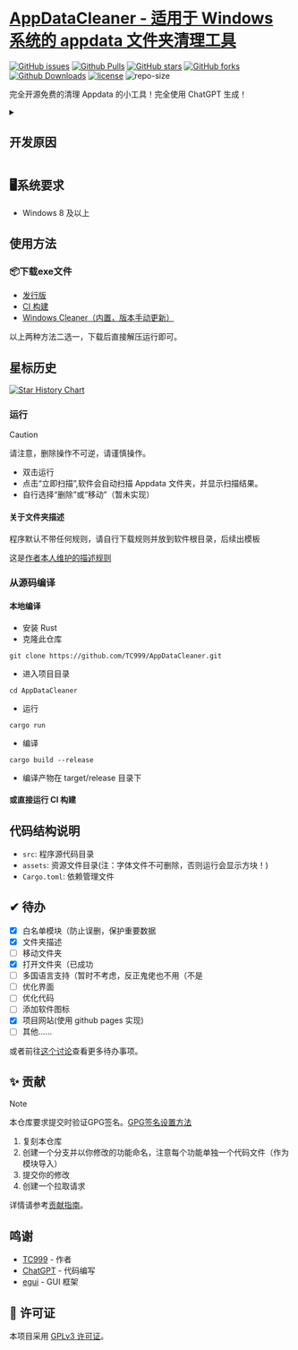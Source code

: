 # [AppDataCleaner - 适用于 Windows 系统的 appdata 文件夹清理工具][repo-url]

 [![GitHub issues][issues-image]][issues-url]
 [![Github Pulls][pulls-image]][pulls-url]
 [![GitHub stars][stars-image]][stars-url]
 [![GitHub forks][forks-image]][forks-url]
 [![Github Downloads][download-image]][download-url]
 [![license][license-image]][license-url]
 ![repo-size][repo-size-image]
 <!--[![hits][hits-image]][hits-url1]-->

完全开源免费的清理 Appdata 的小工具！完全使用 ChatGPT 生成！

<details>
<summary><h2>开发原因</h2></summary>
<p>Windows系统安装的软件卸载时，即使使用专业卸载工具卸载后，appdata 中的文件仍旧不会删除，故开发此软件清理。</p>
<p>本工具使用 Rust 编写，使用 ChatGPT 生成，并使用 egui 构建 GUI。</p>
<p>本工具完全开源免费，欢迎各位大佬贡献代码。</p>
</details>

## 🖥系统要求
- Windows 8 及以上

## 使用方法

### 📦下载exe文件
- [发行版](https://github.com/TC999/AppDataCleaner/releases/latest)
- [CI 构建](https://github.com/TC999/AppDataCleaner/actions/workflows/ci.yml)
- [Windows Cleaner（内置，版本手动更新）](https://github.com/darkmatter2048/WindowsCleaner)

以上两种方法二选一，下载后直接解压运行即可。

## 星标历史

<a href="https://star-history.com/#TC999/AppDataCleaner&Date">
 <picture>
   <source media="(prefers-color-scheme: dark)" srcset="https://api.star-history.com/svg?repos=TC999/AppDataCleaner&type=Date&theme=dark" />
   <source media="(prefers-color-scheme: light)" srcset="https://api.star-history.com/svg?repos=TC999/AppDataCleaner&type=Date" />
   <img alt="Star History Chart" src="https://api.star-history.com/svg?repos=TC999/AppDataCleaner&type=Date" />
 </picture>
</a>

### 运行
> [!caution]
>
> 请注意，删除操作不可逆，请谨慎操作。
- 双击运行
- 点击“立即扫描”,软件会自动扫描 Appdata 文件夹，并显示扫描结果。
- 自行选择“删除”或“移动”（暂未实现）
#### 关于文件夹描述
程序默认不带任何规则，请自行下载规则并放到软件根目录，后续出模板

这是[作者本人维护的描述规则](https://github.com/TC999/TC999-subscription)

### 从源码编译
#### 本地编译
- 安装 Rust
- 克隆此仓库
```
git clone https://github.com/TC999/AppDataCleaner.git
```
- 进入项目目录
```
cd AppDataCleaner
```
- 运行
```
cargo run
```
- 编译
```
cargo build --release
```
- 编译产物在 target/release 目录下
#### 或直接运行 CI 构建

## 代码结构说明
- `src`: 程序源代码目录
- `assets`: 资源文件目录(注：字体文件不可删除，否则运行会显示方块！)
- `Cargo.toml`: 依赖管理文件

## ✔ 待办
- [x] 白名单模块（防止误删，保护重要数据
- [x] 文件夹描述
- [ ] 移动文件夹
- [x] 打开文件夹（已成功
- [ ] 多国语言支持（暂时不考虑，反正鬼佬也不用（不是
- [ ] 优化界面
- [ ] 优化代码
- [ ] 添加软件图标
- [x] 项目网站(使用 github pages 实现)
- [ ] 其他……

或者前往[这个讨论](https://github.com/TC999/AppDataCleaner/discussions/7)查看更多待办事项。
## ✨ 贡献
> [!note]
>
> 本仓库要求提交时验证GPG签名。[GPG签名设置方法][github-doc-gpg-url]

1. 复刻本仓库
2. 创建一个分支并以你修改的功能命名，注意每个功能单独一个代码文件（作为模块导入）
3. 提交你的修改
4. 创建一个拉取请求

详情请参考[贡献指南](CONTRIBUTING.md)。
## 鸣谢
- [TC999](https://github.com/TC999) - 作者
- [ChatGPT](https://chatgpt.com/) - 代码编写
- [egui](https://github.com/emilk/egui) - GUI 框架
## 📝 许可证
本项目采用 [GPLv3 许可证](LICENSE)。

<!-- 链接开始 -->
[issues-url]: https://github.com/TC999/AppDataCleaner/issues "议题"
[issues-image]: https://img.shields.io/github/issues/TC999/AppDataCleaner?style=flat-square&logo=github&label=议题

[pulls-url]: https://github.com/TC999/AppDataCleaner/pulls "拉取请求"
[pulls-image]: https://img.shields.io/github/issues-pr-raw/TC999/AppDataCleaner?style=flat&logo=github&%3Fcolor%3Dgreen&label=%E6%8B%89%E5%8F%96%E8%AF%B7%E6%B1%82

[stars-url]: https://github.com/TC999/AppDataCleaner/stargazers "星标"
[stars-image]: https://img.shields.io/github/stars/TC999/AppDataCleaner?style=flat-square&logo=github&label=星标

[forks-url]: https://github.com/TC999/AppDataCleaner/fork "复刻"
[forks-image]: https://img.shields.io/github/forks/TC999/AppDataCleaner?style=flat-square&logo=github&label=复刻

[discussions-url]: https://github.com/TC999/AppDataCleaner/discussions "讨论"

[hits-url]: https://hits.dwyl.com/ "访问量"
[hits-image]: https://custom-icon-badges.demolab.com/endpoint?url=https%3A%2F%2Fhits.dwyl.com%2FTC999%2FAppDataCleaner.json%3Fcolor%3Dgreen&label=%E8%AE%BF%E9%97%AE%E9%87%8F&logo=graph

[repo-url]: https://github.com/TC999/AppDataCleaner "仓库地址"

[repo-size-image]:https://img.shields.io/github/repo-size/TC999/AppDataCleaner?style=flat-square&label=%E4%BB%93%E5%BA%93%E5%A4%A7%E5%B0%8F


[download-url]: https://github.com/TC999/AppDataCleaner/releases/latest "下载"
[download-image]: https://img.shields.io/github/downloads/TC999/AppDataCleaner/total?style=flat-square&logo=github&label=%E6%80%BB%E4%B8%8B%E8%BD%BD%E6%95%B0 "总下载数"

[license-url]: https://github.com/TC999/AppDataCleaner/blob/master/LICENSE "许可证"
[license-image]: https://custom-icon-badges.demolab.com/github/license/TC999/AppDataCleaner?style=flat&logo=law&label=%E8%AE%B8%E5%8F%AF%E8%AF%81

[github-doc-gpg-url]: https://docs.github.com/zh/authentication/managing-commit-signature-verification/generating-a-new-gpg-key "GPG签名"

